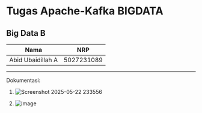 # Tugas Apache-Kafka BIGDATA
## Big Data B

|Nama|NRP|
|-|-|
|Abid Ubaidillah A|5027231089|
***

Dokumentasi:
1. ![Screenshot 2025-05-22 233556](https://github.com/user-attachments/assets/f3b127d3-b113-4eae-a9bc-1aec0ea8719e)



2. ![image](https://github.com/user-attachments/assets/724c421e-e757-4656-821d-49425a31c1d2)
